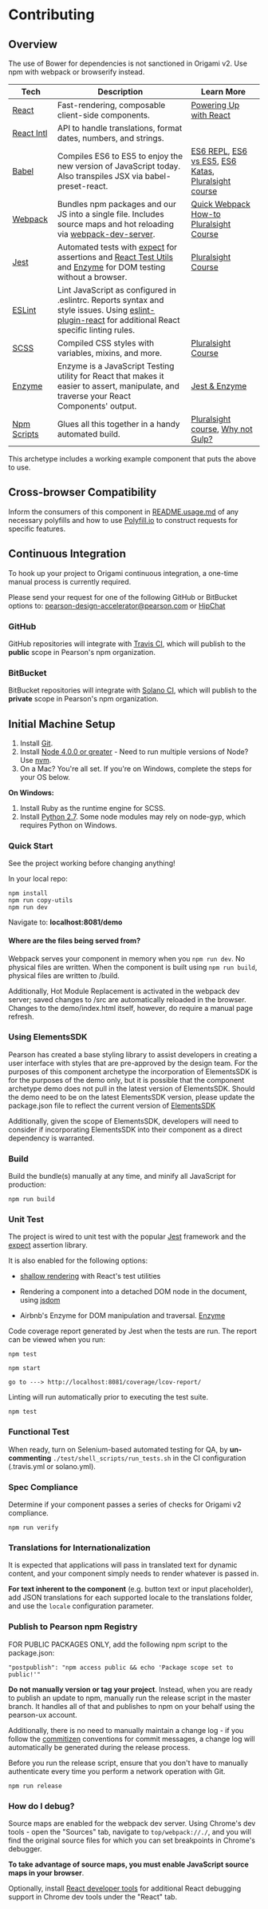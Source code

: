 # Contributing

## Overview

The use of Bower for dependencies is not sanctioned in Origami v2. Use npm with webpack or browserify instead.

| **Tech** | **Description** |**Learn More**|
|----------|-------|---|
| [React](https://facebook.github.io/react/)  |   Fast-rendering, composable client-side components.    | [Powering Up with React](https://www.codeschool.com/courses/powering-up-with-react) |
| [React Intl](https://github.com/yahoo/react-intl/wiki) | API to handle translations, format dates, numbers, and strings. | |
| [Babel](http://babeljs.io) |  Compiles ES6 to ES5 to enjoy the new version of JavaScript today. Also transpiles JSX via babel-preset-react. | [ES6 REPL](https://babeljs.io/repl/), [ES6 vs ES5](http://es6-features.org), [ES6 Katas](http://es6katas.org), [Pluralsight course](https://www.pluralsight.com/courses/javascript-fundamentals-es6)    |
| [Webpack](http://webpack.github.io) | Bundles npm packages and our JS into a single file. Includes source maps and hot reloading via [webpack-dev-server](https://webpack.github.io/docs/webpack-dev-server.html). | [Quick Webpack How-to](https://github.com/petehunt/webpack-howto) [Pluralsight Course](https://www.pluralsight.com/courses/webpack-fundamentals)|
| [Jest](https://facebook.github.io/jest/) | Automated tests with [expect](https://www.npmjs.com/package/expect) for assertions and [React Test Utils](https://facebook.github.io/react/docs/test-utils.html) and [Enzyme](http://airbnb.io/enzyme/) for DOM testing without a browser. | [Pluralsight Course](https://www.pluralsight.com/courses/jest-mastering-react-testing) |
| [ESLint](http://eslint.org/)| Lint JavaScript as configured in .eslintrc. Reports syntax and style issues. Using [eslint-plugin-react](https://github.com/yannickcr/eslint-plugin-react) for additional React specific linting rules. | |
| [SCSS](http://sass-lang.com/documentation/file.SCSS_FOR_SASS_USERS.html) | Compiled CSS styles with variables, mixins, and more. | [Pluralsight Course](https://www.pluralsight.com/courses/better-css)|
|[Enzyme](http://airbnb.io/enzyme/)|Enzyme is a JavaScript Testing utility for React that makes it easier to assert, manipulate, and traverse your React Components' output.|[Jest & Enzyme](https://www.codementor.io/vijayst/unit-testing-react-components-jest-or-enzyme-du1087lh8)|
| [Npm Scripts](https://docs.npmjs.com/misc/scripts)| Glues all this together in a handy automated build. | [Pluralsight course](https://www.pluralsight.com/courses/npm-build-tool-introduction), [Why not Gulp?](https://medium.com/@housecor/why-i-left-gulp-and-grunt-for-npm-scripts-3d6853dd22b8#.vtaziro8n)  |

This archetype includes a working example component that puts the above to use.

## Cross-browser Compatibility

Inform the consumers of this component in [README.usage.md](README.usage.md) of any necessary polyfills and how to use
[Polyfill.io](https://cdn.polyfill.io/v2/docs/examples) to construct requests for specific features.

## Continuous Integration

To hook up your project to Origami continuous integration, a one-time manual process is currently required.

Please send your request for one of the following GitHub or BitBucket options to: pearson-design-accelerator@pearson.com
or [HipChat](https://pearson.hipchat.com/chat/room/1469228)

### GitHub

GitHub repositories will integrate with [Travis CI](https://travis-ci.org/Pearson-Higher-Ed/), which will publish to the
 **public** scope in Pearson's npm organization.

### BitBucket

BitBucket repositories will integrate with [Solano CI](https://ci.solanolabs.com), which will publish to the **private**
scope in Pearson's npm organization.

## Initial Machine Setup
1. Install [Git](https://git-scm.com/downloads).
2. Install [Node 4.0.0 or greater](https://nodejs.org) - Need to run multiple versions of Node? Use [nvm](https://github.com/creationix/nvm).
3. On a Mac? You're all set. If you're on Windows, complete the steps for your OS below.  

**On Windows:**

1. Install Ruby as the runtime engine for SCSS.
2. Install [Python 2.7](https://www.python.org/downloads/). Some node modules may rely on node-gyp, which requires Python on Windows.

### Quick Start

See the project working before changing anything!

In your local repo:

    npm install
    npm run copy-utils
    npm run dev

Navigate to: **localhost:8081/demo**

#### Where are the files being served from?

Webpack serves your component in memory when you `npm run dev`. No physical files are written. When the component is
built using `npm run build`, physical files are written to /build.

Additionally, Hot Module Replacement is activated in the webpack dev server; saved changes to /src are automatically
reloaded in the browser. Changes to the demo/index.html itself, however, do require a manual page refresh.

### Using ElementsSDK

Pearson has created a base styling library to assist developers in creating a user interface with styles
that are pre-approved by the design team.  For the purposes of this component archetype the incorporation of
ElementsSDK is for the purposes of the demo only, but it is possible that the component archetype demo does
not pull in the latest version of ElementsSDK.  Should the demo need to be on the latest ElementsSDK
version, please update the package.json file to reflect the current version of [ElementsSDK](https://github.com/Pearson-Higher-Ed/elements)

Additionally, given the scope of ElementsSDK, developers will need to consider if incorporating ElementsSDK
into their component as a direct dependency is warranted.  

### Build

Build the bundle(s) manually at any time, and minify all JavaScript for production:

    npm run build

### Unit Test

The project is wired to unit test with the popular [Jest](https://facebook.github.io/jest/) framework and the [expect](https://github.com/mjackson/expect) assertion library.

It is also enabled for the following options:

- [shallow rendering](https://facebook.github.io/react/docs/test-utils.html#shallow-rendering) with React's test utilities

- Rendering a component into a detached DOM node in the document, using [jsdom](http://jaketrent.com/post/testing-react-with-jsdom/)

- Airbnb's Enzyme for DOM manipulation and traversal. [Enzyme](http://airbnb.io/enzyme/)

Code coverage report generated by Jest when the tests are run.  The report can be viewed when you run:

    npm test

    npm start

    go to ---> http://localhost:8081/coverage/lcov-report/

Linting will run automatically prior to executing the test suite.


    npm test    

### Functional Test

When ready, turn on Selenium-based automated testing for QA, by **un-commenting** `./test/shell_scripts/run_tests.sh`
in the CI configuration (.travis.yml or solano.yml).

### Spec Compliance

Determine if your component passes a series of checks for Origami v2 compliance.

    npm run verify

### Translations for Internationalization

It is expected that applications will pass in translated text for dynamic content, and your component simply needs to
render whatever is passed in.

**For text inherent to the component** (e.g. button text or input placeholder), add JSON translations for each supported
locale to the translations folder, and use the `locale` configuration parameter.

### Publish to Pearson npm Registry

FOR PUBLIC PACKAGES ONLY, add the following npm script to the package.json:

    "postpublish": "npm access public && echo 'Package scope set to public!'"

**Do not manually version or tag your project**. Instead, when you are ready to publish an update to npm, manually run
the release script in the master branch. It handles all of that and publishes to npm on your behalf using the
pearson-ux account.

Additionally, there is no need to manually maintain a change log - if you follow the
[commitizen](https://commitizen.github.io/cz-cli/) conventions for commit messages, a change log will automatically be
generated during the release process.

Before you run the release script, ensure that you don't have to manually authenticate every time you perform a network
operation with Git.

    npm run release

### How do I debug?

Source maps are enabled for the webpack dev server. Using Chrome's dev tools - open the "Sources" tab, navigate to
`top/webpack://./`, and you will find the original source files for which you can set breakpoints in Chrome's debugger.

**To take advantage of source maps, you must enable JavaScript source maps in your browser**.

Optionally, install [React developer tools](https://chrome.google.com/webstore/detail/react-developer-tools/fmkadmapgofadopljbjfkapdkoienihi?hl=en)
for additional React debugging support in Chrome dev tools under the "React" tab.
